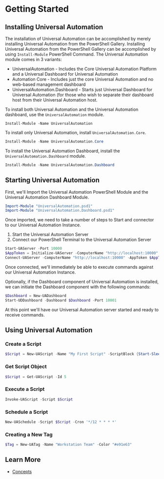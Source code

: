 # Getting Started

## Installing Universal Automation

The installation of Universal Automation can be accomplished by merely installing Universal Automation from the PowerShell Gallery. Installing Universal Automation from the PowerShell Gallery can be accomplished by using ``Install-Module`` PowerShell Command. The Universal Automation module comes in 3 variants:

* UniversalAutomation - Includes the Core Universal Automation Platform and a Universal Dashboard for Universal Automation
* Automation Core - Includes just the core Universal Automation and no web-based management dashboard
* UniversalAutomation.Dashboard - Starts just Universal Dashboard for Universal Automation (for those who wish to separate their dashboard host from their Universal Automation host.

To install both Universal Automation and the Universal Automation dashboard, use the `UniversalAutomation` module.

```powershellInclude
Install-Module -Name UniversalAutomation
```

To install only Universal Automation, install `UniversalAutomation.Core`.


```powershell
Install-Module -Name UniversalAutomation.Core
```

To install the Universal Automation Dashboard, install the `UniversalAutomation.Dashboard` module.

```powershell
Install-Module -Name UniversalAutomation.Dashboard
```

## Starting Universal Automation

First, we'll Import the Universal Automation PowerShell Module and the Universal Automation Dashboard Module.

```powershell
Import-Module "UniversalAutomation.psd1"
Import-Module "UniversalAutomation.Dashboard.psd1"
```

Once imported, we need to take a number of steps to Start and connector to our Universal Automation Instance. 

1. Start the Universal Automation Server
2. Connect our PowerShell Terminal to the Universal Automation Server

```powershell
Start-UAServer -Port 10000
$AppToken = Initialize-UAServer -ComputerName "http://localhost:10000"
Connect-UAServer -ComputerName "http://localhost:10000" -AppToken $AppToken.Token
```

Once connected, we'll immediately be able to execute commands against our Universal Automation Instance.

Optionally, if the Dashboard component of Universal Automation is installed, we can initiate the Dashboard component with the following commands:

```powershell
$Dashboard = New-UADashboard
Start-UDDashboard -Dashboard $Dashboard -Port 10001
```

At this point we'll have our Universal Automation server started and ready to receive commands.

## Using Universal Automation

### Create a Script

```powershell
$Script = New-UAScript -Name "My First Script" -ScriptBlock {Start-Sleep -Seconds 5; Write-Host "Hello World"}
```

### Get Script Object

```powershell
$Script = Get-UAScript -Id 5
```

### Execute a Script

```powershell
Invoke-UAScript -Script $Script
```

### Schedule a Script

```powershell
New-UASchedule -Script $Script -Cron '*/12 * * * *'
```

### Creating a New Tag

```powershell
$Tag = New-UATag -Name "Workstation Team" -Color "#e91e63"
```

## Learn More

* [Concepts](concepts.md)